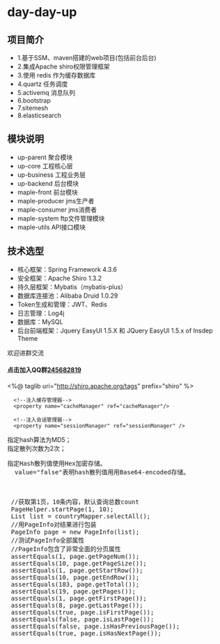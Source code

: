# day-day-up
## 项目简介
- 1.基于SSM、maven搭建的web项目(包括前台后台)
- 2.集成Apache shiro权限管理框架 
- 3.使用 redis 作为缓存数据库
- 4.quartz    任务调度
- 5.activemq 消息队列
- 6.bootstrap
- 7.sitemesh
- 8.elasticsearch



## 模块说明
- up-parent         聚合模块
- up-core           工程核心层
- up-business       工程业务层
- up-backend        后台模块
- maple-front       前台模块
- maple-producer    jms生产者
- maple-consumer    jms消费者
- maple-system      ftp文件管理模块
- maple-utils       API接口模块

## 技术选型
- 核心框架：Spring Framework 4.3.6
- 安全框架：Apache Shiro 1.3.2
- 持久层框架：Mybatis（mybatis-plus）
- 数据库连接池：Alibaba Druid 1.0.29
- Token生成和管理：JWT、Redis
- 日志管理：Log4j
- 数据库：MySQL
- 后台前端框架：Jquery EasyUI 1.5.X 和 JQuery EasyUI 1.5.x of Insdep Theme 


欢迎进群交流
#### 点击加入QQ群[245682819](https://jq.qq.com/?_wv=1027&k=47ErLEy)
<%@ taglib uri="http://shiro.apache.org/tags" prefix="shiro" %>

<!--securityManage-->
  <!-- 安全管理器 -->
  <bean id="securityManager" class="org.apache.shiro.web.mgt.DefaultWebSecurityManager">
      <property name="realm" ref="customRealm" />

      <!--注入缓存管理器-->
      <property name="cacheManager" ref="cacheManager"/>

      <!--注入会话管理器-->
      <property name="sessionManager" ref="sessionManager" />
  </bean>

  <property name="hashAlgorithmName" value="md5"/>指定hash算法为MD5；  
  <property name="hashIterations" value="2"/>指定散列次数为2次；
  <pre name="code" class="html"><property name="storedCredentialsHexEncoded"
   value="true"/>指定Hash散列值使用Hex加密存储。
  value="false"表明hash散列值用用Base64-encoded存储。
  
 
 
 //获取第1页，10条内容，默认查询总数count
 PageHelper.startPage(1, 10);
 List<Country> list = countryMapper.selectAll();
 //用PageInfo对结果进行包装
 PageInfo page = new PageInfo(list);
 //测试PageInfo全部属性
 //PageInfo包含了非常全面的分页属性
 assertEquals(1, page.getPageNum());
 assertEquals(10, page.getPageSize());
 assertEquals(1, page.getStartRow());
 assertEquals(10, page.getEndRow());
 assertEquals(183, page.getTotal());
 assertEquals(19, page.getPages());
 assertEquals(1, page.getFirstPage());
 assertEquals(8, page.getLastPage());
 assertEquals(true, page.isFirstPage());
 assertEquals(false, page.isLastPage());
 assertEquals(false, page.isHasPreviousPage());
 assertEquals(true, page.isHasNextPage());